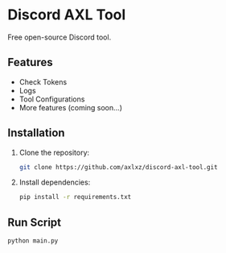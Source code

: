 # Discord AXL Tool

Free open-source Discord tool.

## Features
- Check Tokens
- Logs
- Tool Configurations
- More features (coming soon...)

## Installation

1. Clone the repository:
    ```bash
    git clone https://github.com/axlxz/discord-axl-tool.git
    ```

2. Install dependencies:
    ```bash
    pip install -r requirements.txt
    ```

## Run Script

```bash
python main.py
